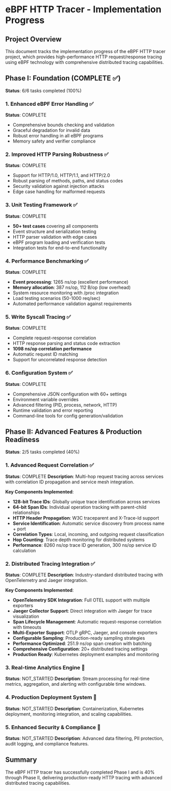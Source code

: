 # eBPF HTTP Tracer - Implementation Progress

## Project Overview

This document tracks the implementation progress of the eBPF HTTP tracer project, which provides high-performance HTTP request/response tracing using eBPF technology with comprehensive distributed tracing capabilities.

## Phase I: Foundation (COMPLETE ✅)

**Status**: 6/6 tasks completed (100%)

### 1. Enhanced eBPF Error Handling ✅
**Status**: COMPLETE
- Comprehensive bounds checking and validation
- Graceful degradation for invalid data
- Robust error handling in all eBPF programs
- Memory safety and verifier compliance

### 2. Improved HTTP Parsing Robustness ✅
**Status**: COMPLETE
- Support for HTTP/1.0, HTTP/1.1, and HTTP/2.0
- Robust parsing of methods, paths, and status codes
- Security validation against injection attacks
- Edge case handling for malformed requests

### 3. Unit Testing Framework ✅
**Status**: COMPLETE
- **50+ test cases** covering all components
- Event structure and serialization testing
- HTTP parser validation with edge cases
- eBPF program loading and verification tests
- Integration tests for end-to-end functionality

### 4. Performance Benchmarking ✅
**Status**: COMPLETE
- **Event processing**: 1265 ns/op (excellent performance)
- **Memory allocation**: 387 ns/op, 112 B/op (low overhead)
- System resource monitoring with /proc integration
- Load testing scenarios (50-1000 req/sec)
- Automated performance validation against requirements

### 5. Write Syscall Tracing ✅
**Status**: COMPLETE
- Complete request-response correlation
- HTTP response parsing and status code extraction
- **1098 ns/op correlation performance**
- Automatic request ID matching
- Support for uncorrelated response detection

### 6. Configuration System ✅
**Status**: COMPLETE
- Comprehensive JSON configuration with 60+ settings
- Environment variable overrides
- Advanced filtering (PID, process, network, HTTP)
- Runtime validation and error reporting
- Command-line tools for config generation/validation

## Phase II: Advanced Features & Production Readiness

**Status**: 2/5 tasks completed (40%)

### 1. Advanced Request Correlation ✅
**Status**: COMPLETE
**Description**: Multi-hop request tracing across services with correlation ID propagation and service mesh integration.

**Key Components Implemented**:
- **128-bit Trace IDs**: Globally unique trace identification across services
- **64-bit Span IDs**: Individual operation tracking with parent-child relationships
- **HTTP Header Propagation**: W3C traceparent and X-Trace-Id support
- **Service Identification**: Automatic service discovery from process name + port
- **Correlation Types**: Local, incoming, and outgoing request classification
- **Hop Counting**: Trace depth monitoring for distributed systems
- **Performance**: 8260 ns/op trace ID generation, 300 ns/op service ID calculation

### 2. Distributed Tracing Integration ✅
**Status**: COMPLETE
**Description**: Industry-standard distributed tracing with OpenTelemetry and Jaeger integration.

**Key Components Implemented**:
- **OpenTelemetry SDK Integration**: Full OTEL support with multiple exporters
- **Jaeger Collector Support**: Direct integration with Jaeger for trace visualization
- **Span Lifecycle Management**: Automatic request-response correlation with timeouts
- **Multi-Exporter Support**: OTLP gRPC, Jaeger, and console exporters
- **Configurable Sampling**: Production-ready sampling strategies
- **Performance Optimized**: 251.9 ns/op span creation with batching
- **Comprehensive Configuration**: 20+ distributed tracing settings
- **Production Ready**: Kubernetes deployment examples and monitoring

### 3. Real-time Analytics Engine 🔄
**Status**: NOT_STARTED
**Description**: Stream processing for real-time metrics, aggregation, and alerting with configurable time windows.

### 4. Production Deployment System 🔄
**Status**: NOT_STARTED
**Description**: Containerization, Kubernetes deployment, monitoring integration, and scaling capabilities.

### 5. Enhanced Security & Compliance 🔄
**Status**: NOT_STARTED
**Description**: Advanced data filtering, PII protection, audit logging, and compliance features.

## Summary

The eBPF HTTP tracer has successfully completed Phase I and is 40% through Phase II, delivering production-ready HTTP tracing with advanced distributed tracing capabilities.